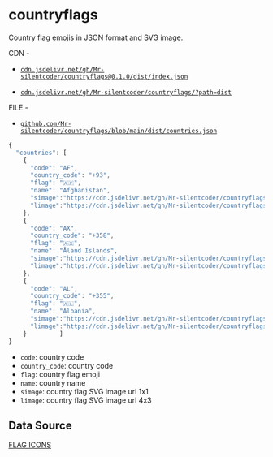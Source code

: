 # countryflags

Country flag emojis in JSON format and SVG image.

CDN - 

- [`cdn.jsdelivr.net/gh/Mr-silentcoder/countryflags@0.1.0/dist/index.json`](https://cdn.jsdelivr.net/gh/Mr-silentcoder/countryflags@0.1.0/dist/index.json)

- [`cdn.jsdelivr.net/gh/Mr-silentcoder/countryflags/?path=dist`](https://cdn.jsdelivr.net/gh/Mr-silentcoder/countryflags/?path=dist)

FILE -

- [`github.com/Mr-silentcoder/countryflags/blob/main/dist/countries.json`](https://github.com/Mr-silentcoder/countryflags/blob/main/dist/countries.json)


```js
{
  "countries": [
    {
      "code": "AF",
      "country_code": "+93",
      "flag": "🇦🇫",
      "name": "Afghanistan",
      "simage":"https://cdn.jsdelivr.net/gh/Mr-silentcoder/countryflags/dist/flags/1x1/af.svg",
      "limage":"https://cdn.jsdelivr.net/gh/Mr-silentcoder/countryflags/dist/flags/4x3/af.svg"
    },
    {
      "code": "AX",
      "country_code": "+358",
      "flag": "🇦🇽",
      "name": "Åland Islands",
      "simage":"https://cdn.jsdelivr.net/gh/Mr-silentcoder/countryflags/dist/flags/1x1/ax.svg",
      "limage":"https://cdn.jsdelivr.net/gh/Mr-silentcoder/countryflags/dist/flags/4x3/ax.svg"
    },
    {
      "code": "AL",
      "country_code": "+355",
      "flag": "🇦🇱",
      "name": "Albania",
      "simage":"https://cdn.jsdelivr.net/gh/Mr-silentcoder/countryflags/dist/flags/1x1/al.svg",
      "limage":"https://cdn.jsdelivr.net/gh/Mr-silentcoder/countryflags/dist/flags/4x3/al.svg"
    }         ]
}    
```

- `code`: country code 
- `country_code`:  country code
- `flag`:  country flag emoji
- `name`:  country name
- `simage`: country flag SVG image url 1x1 
- `limage`: country flag SVG image url 4x3


## Data Source

[FLAG ICONS](https://flagicons.lipis.dev/)


